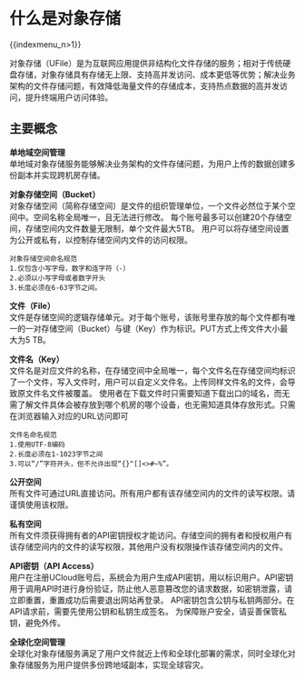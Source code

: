 # 什么是对象存储

{{indexmenu_n>1}}

对象存储（UFile）是为互联网应用提供非结构化文件存储的服务；相对于传统硬盘存储，对象存储具有存储无上限、支持高并发访问、成本更低等优势；解决业务架构的文件存储问题，有效降低海量文件的存储成本，支持热点数据的高并发访问，提升终端用户访问体验。

## 主要概念

**单地域空间管理**  
单地域对象存储服务能够解决业务架构的文件存储问题，为用户上传的数据创建多份副本并实现跨机房存储。

**对象存储空间（Bucket）**  
对象存储空间（简称存储空间）是文件的组织管理单位，一个文件必然位于某个空间中。空间名称全局唯一，且无法进行修改。
每个账号最多可以创建20个存储空间，存储空间内文件数量无限制，单个文件最大5TB。
用户可以将存储空间设置为公开或私有，以控制存储空间内文件的访问权限。

    对象存储空间命名规范
    1.仅包含小写字母，数字和连字符（-）
    2.必须以小写字母或者数字开头 
    3.长度必须在6-63字节之间。

**文件（File）**  
文件是存储空间的逻辑存储单元。对于每个账号，该账号里存放的每个文件都有唯一的一对存储空间（Bucket）与键（Key）作为标识。PUT方式上传文件大小最大为5
TB。

**文件名（Key）**  
文件名是对应文件的名称，在存储空间中全局唯一，每个文件名在存储空间均标识了一个文件，写入文件时，用户可以自定义文件名。上传同样文件名的文件，会导致原文件名文件被覆盖。
使用者在下载文件时只需要知道下载出口的域名，而无需了解文件具体会被存放到哪个机房的哪个设备，也无需知道具体存放形式。只需在浏览器输入对应的URL访问即可

    文件名命名规范
    1.使用UTF-8编码
    2.长度必须在1-1023字节之间
    3.可以“/”字符开头，但不允许出现“{}^[]<>#~%”。

**公开空间**  
所有文件可通过URL直接访问。所有用户都有该存储空间内的文件的读写权限。请谨慎使用该权限。

**私有空间**  
所有文件须获得拥有者的API密钥授权才能访问。存储空间的拥有者和授权用户有该存储空间内的文件的读写权限，其他用户没有权限操作该存储空间内的文件。

**API密钥（API Access）**  
用户在注册UCloud账号后，系统会为用户生成API密钥，用以标识用户。API密钥用于调用API时进行身份验证，防止他人恶意篡改您的请求数据，如密钥泄露，请立即重置，重置成功后需要退出网站再登录。
API密钥包含公钥与私钥两部分。在API请求前，需要先使用公钥和私钥生成签名。 为保障账户安全，请妥善保管私钥，避免外传。

**全球化空间管理**  
全球化对象存储服务满足了用户文件就近上传和全球化部署的需求，同时全球化对象存储服务为用户提供多份跨地域副本，实现全球容灾。
